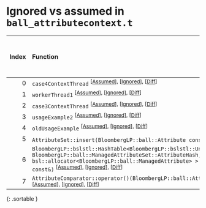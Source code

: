 # Ignored vs assumed in `ball_attributecontext.t`

<script src="../sorttable.js"></script>

|   Index | Function                                                                                                                                                                                                                                                                                                                                                                                                                                               |   Difference in number of lines | Function size difference in bytes   | Number of lines in assumed build   | Number of bytes in assumed build   | Number of lines in ignored build   | Number of bytes in ignored build   |
|--------:|:-------------------------------------------------------------------------------------------------------------------------------------------------------------------------------------------------------------------------------------------------------------------------------------------------------------------------------------------------------------------------------------------------------------------------------------------------------|--------------------------------:|:------------------------------------|:-----------------------------------|:-----------------------------------|:-----------------------------------|:-----------------------------------|
|       0 | `case4ContextThread` <sup>\[[Assumed](0.assume.s.txt)\], \[[Ignored](0.none.s.txt)\], \[[Diff](0.diff.html)\]                                                                                                                                                                                                                                                                                                                                          |                             311 | 1,488                               | 8,928                              | 4,229,408                          | 7,440                              | 4,226,080                          |
|       1 | `workerThread1` <sup>\[[Assumed](1.assume.s.txt)\], \[[Ignored](1.none.s.txt)\], \[[Diff](1.diff.html)\]                                                                                                                                                                                                                                                                                                                                               |                             287 | 1,232                               | 2,224                              | 4,220,544                          | 992                                | 4,219,120                          |
|       2 | `case3ContextThread` <sup>\[[Assumed](2.assume.s.txt)\], \[[Ignored](2.none.s.txt)\], \[[Diff](2.diff.html)\]                                                                                                                                                                                                                                                                                                                                          |                             196 | 864                                 | 5,536                              | 4,238,336                          | 4,672                              | 4,233,520                          |
|       3 | `usageExample2` <sup>\[[Assumed](3.assume.s.txt)\], \[[Ignored](3.none.s.txt)\], \[[Diff](3.diff.html)\]                                                                                                                                                                                                                                                                                                                                               |                             154 | 688                                 | 2,400                              | 4,218,144                          | 1,712                              | 4,217,408                          |
|       4 | `oldUsageExample` <sup>\[[Assumed](4.assume.s.txt)\], \[[Ignored](4.none.s.txt)\], \[[Diff](4.diff.html)\]                                                                                                                                                                                                                                                                                                                                             |                             142 | 672                                 | 4,336                              | 4,222,896                          | 3,664                              | 4,220,240                          |
|       5 | `AttributeSet::insert(BloombergLP::ball::Attribute const&)` <sup>\[[Assumed](5.assume.s.txt)\], \[[Ignored](5.none.s.txt)\], \[[Diff](5.diff.html)\]                                                                                                                                                                                                                                                                                                   |                              63 | 176                                 | 192                                | 4,217,312                          | 16                                 | 4,216,752                          |
|       6 | `BloombergLP::bslstl::HashTable<BloombergLP::bslstl::UnorderedSetKeyConfiguration<BloombergLP::ball::ManagedAttribute>, BloombergLP::ball::ManagedAttributeSet::AttributeHash, bsl::equal_to<BloombergLP::ball::ManagedAttribute>, bsl::allocator<BloombergLP::ball::ManagedAttribute> >::insertIfMissing(bool*, BloombergLP::ball::ManagedAttribute const&)` <sup>\[[Assumed](6.assume.s.txt)\], \[[Ignored](6.none.s.txt)\], \[[Diff](6.diff.html)\] |                               7 | 32                                  | 816                                | 4,271,712                          | 784                                | 4,261,840                          |
|       7 | `AttributeComparator::operator()(BloombergLP::ball::Attribute const&, BloombergLP::ball::Attribute const&) const` <sup>\[[Assumed](7.assume.s.txt)\], \[[Ignored](7.none.s.txt)\], \[[Diff](7.diff.html)\]                                                                                                                                                                                                                                             |                              -4 | -16                                 | 176                                | 4,275,696                          | 192                                | 4,265,312                          |
{: .sortable }
